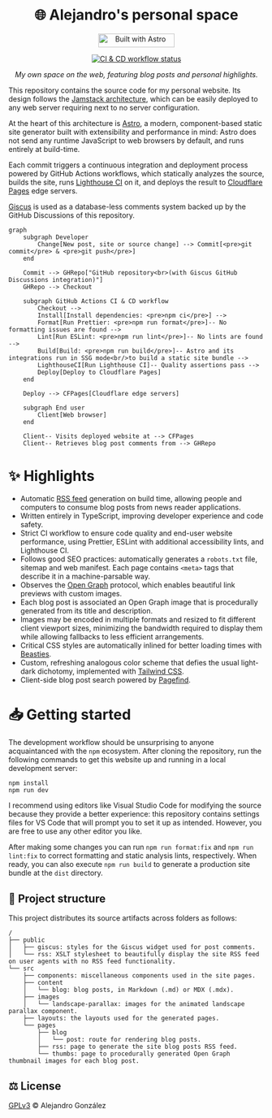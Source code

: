 <div align="center">
<h1>🌐 Alejandro's personal space</h1>

<a href="https://astro.build"><img
src="https://astro.badg.es/v1/built-with-astro.svg" alt="Built with Astro"
width="150" height="27.5"></a>

<a href="https://github.com/AlexTMjugador/Home/actions/workflows/ci.yml"><img
src="https://github.com/AlexTMjugador/Home/actions/workflows/ci.yml/badge.svg"
alt="CI & CD workflow status"></a>

<i>My own space on the web, featuring blog posts and personal highlights.</i>

</div>

This repository contains the source code for my personal website. Its design
follows the [Jamstack architecture](https://jamstack.org/), which can be easily
deployed to any web server requiring next to no server configuration.

At the heart of this architecture is [Astro](https://astro.build), a modern,
component-based static site generator built with extensibility and performance
in mind: Astro does not send any runtime JavaScript to web browsers by default,
and runs entirely at build-time.

Each commit triggers a continuous integration and deployment process powered by
GitHub Actions workflows, which statically analyzes the source, builds the site,
runs [Lighthouse CI](https://github.com/GoogleChrome/lighthouse-ci) on it, and
deploys the result to [Cloudflare Pages](https://pages.cloudflare.com/) edge
servers.

[Giscus](https://giscus.app/en/) is used as a database-less comments system
backed up by the GitHub Discussions of this repository.

```mermaid
graph
    subgraph Developer
        Change[New post, site or source change] --> Commit[<pre>git commit</pre> & <pre>git push</pre>]
    end

    Commit --> GHRepo["GitHub repository<br>(with Giscus GitHub Discussions integration)"]
    GHRepo --> Checkout

    subgraph GitHub Actions CI & CD workflow
        Checkout -->
        Install[Install dependencies: <pre>npm ci</pre>] -->
        Format[Run Prettier: <pre>npm run format</pre>]-- No formatting issues are found -->
        Lint[Run ESLint: <pre>npm run lint</pre>]-- No lints are found -->
        Build[Build: <pre>npm run build</pre>]-- Astro and its integrations run in SSG mode<br/>to build a static site bundle -->
        LighthouseCI[Run Lighthouse CI]-- Quality assertions pass -->
        Deploy[Deploy to Cloudflare Pages]
    end

    Deploy --> CFPages[Cloudflare edge servers]

    subgraph End user
        Client[Web browser]
    end

    Client-- Visits deployed website at --> CFPages
    Client-- Retrieves blog post comments from --> GHRepo
```

# ✨ Highlights

- Automatic [RSS feed](https://en.wikipedia.org/wiki/RSS) generation on build
  time, allowing people and computers to consume blog posts from news reader
  applications.
- Written entirely in TypeScript, improving developer experience and code
  safety.
- Strict CI workflow to ensure code quality and end-user website performance,
  using Prettier, ESLint with additional accessibility lints, and Lighthouse
  CI.
- Follows good SEO practices: automatically generates a `robots.txt` file,
  sitemap and web manifest. Each page contains `<meta>` tags that describe it
  in a machine-parsable way.
- Observes the [Open Graph](https://ogp.me/) protocol, which enables beautiful
  link previews with custom images.
- Each blog post is associated an Open Graph image that is procedurally
  generated from its title and description.
- Images may be encoded in multiple formats and resized to fit different client
  viewport sizes, minimizing the bandwidth required to display them while allowing
  fallbacks to less efficient arrangements.
- Critical CSS styles are automatically inlined for better loading times with
  [Beasties](https://github.com/DanielRoe/Beasties).
- Custom, refreshing analogous color scheme that defies the usual light-dark
  dichotomy, implemented with [Tailwind CSS](https://tailwindcss.com/).
- Client-side blog post search powered by [Pagefind](https://pagefind.app/).

# 📥 Getting started

The development workflow should be unsurprising to anyone acquaintanced with the
`npm` ecosystem. After cloning the repository, run the following commands to get
this website up and running in a local development server:

```
npm install
npm run dev
```

I recommend using editors like Visual Studio Code for modifying the source
because they provide a better experience: this repository contains settings
files for VS Code that will prompt you to set it up as intended. However, you
are free to use any other editor you like.

After making some changes you can run `npm run format:fix` and `npm run
lint:fix` to correct formatting and static analysis lints, respectively. When
ready, you can also execute `npm run build` to generate a production site bundle
at the `dist` directory.

## 📁 Project structure

This project distributes its source artifacts across folders as follows:

```
/
├── public
│   ├── giscus: styles for the Giscus widget used for post comments.
│   └── rss: XSLT stylesheet to beautifully display the site RSS feed on user agents with no RSS feed functionality.
└── src
    ├── components: miscellaneous components used in the site pages.
    ├── content
    │   └── blog: blog posts, in Markdown (.md) or MDX (.mdx).
    ├── images
    │   └── landscape-parallax: images for the animated landscape parallax component.
    ├── layouts: the layouts used for the generated pages.
    └── pages
        ├── blog
        │   └── post: route for rendering blog posts.
        ├── rss: page to generate the site blog posts RSS feed.
        └── thumbs: page to procedurally generated Open Graph thumbnail images for each blog post.
```

## ⚖️ License

[GPLv3](https://www.gnu.org/licenses/gpl-3.0.html) © Alejandro González
